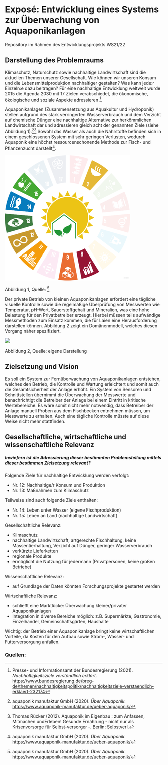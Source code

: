 # Exposé: Entwicklung eines Systems zur Überwachung von Aquaponikanlagen
Repository im Rahmen des Entwicklungsprojekts WS21/22

## Darstellung des Problemraums

Klimaschutz, Naturschutz sowie nachhaltige Landwirtschaft sind die aktuellen Themen unserer Gesellschaft. Wie können wir unseren Konsum und die Lebensmittelproduktion nachhaltiger gestalten? Was kann jede:r Einzeln:e dazu beitragen? Für eine nachhaltige Entwicklung weltweit wurde 2015 die Agenda 2030 mit 17 Zielen verabschiedet, die ökonomische, ökologische und soziale Aspekte adressieren [^1]. 

Aquaponikanlagen (Zusammensetzung aus Aquakultur und Hydroponik) stellen aufgrund des stark verringerten Wasserverbrauch und dem Verzicht auf chemische Dünger eine nachhaltige Alternative zur herkömmlichen Landwirtschaft dar und adressieren gleich acht der genannten Ziele (siehe Abbildung 1).[^2][^3] Sowohl das Wasser als auch die Nährstoffe befinden sich in einem geschlossenen System mit sehr geringen Verlusten, wodurch Aquaponik eine höchst ressourcenschonende Methode zur Fisch- und Pflanzenzucht darstellt[^2].

<img src="https://raw.githubusercontent.com/verenaheissbach/EPWS2122GermundHeissbach/main/images/aquaponik_sdg.png" width="400">

Abbildung 1, Quelle: [^2]

Der private Betrieb von kleinen Aquaponikanlagen erfordert eine tägliche visuelle Kontrolle sowie die regelmäßige Überprüfung von Messwerten wie Temperatur, pH-Wert, Sauerstoffgehalt und Mineralien, was eine hohe Belastung für den Privatbetreiber erzeugt. Hierbei müssen teils aufwändige Messmethoden zum Einsatz kommen, die für Laien eine Herausforderung darstellen können. Abbildung 2 zeigt ein Domänenmodell, welches diesen Vorgang näher spezifiziert.

<img src="https://raw.githubusercontent.com/verenaheissbach/EPWS2122GermundHeissbach/main/images/Dom%C3%A4nenmodell%20EP_Iteration1.png" width="500">

Abbildung 2, Quelle: eigene Darstellung


## Zielsetzung und Vision

Es soll ein System zur Fernüberwachung von Aquaponikanlagen entstehen, welches den Betrieb, die Kontrolle und Wartung erleichtert und somit auch die Gesamtsicherheit der Anlage erhöht. Ein System von Sensoren und Schnittstellen übernimmt die Überwachung der Messwerte und benachrichtigt die Betreiber der Anlage bei einem Eintritt in kritische Wertebereiche. Es wäre somit nicht mehr notwendig, dass Betreiber der Anlage manuell Proben aus dem Fischbecken entnehmen müssen, um Messwerte zu erhalten. Auch eine tägliche Kontrolle müsste auf diese Weise nicht mehr stattfinden.

## Gesellschaftliche, wirtschaftliche und wissenschaftliche Relevanz
##### Inwiefern ist die Adressierung dieser bestimmten Problemstellung mittels dieser bestimmen Zielsetzung relevant?

Folgende Ziele für nachhaltige Entwicklung werden verfolgt:
- Nr. 12: Nachhaltige/r Konsum und Produktion
- Nr. 13: Maßnahmen zum Klimaschutz

Teilweise sind auch folgende Ziele enthalten:
- Nr. 14: Leben unter Wasser (eigene Fischproduktion)
- Nr. 15: Leben an Land (nachhaltige Landwirtschaft)

Gesellschaftliche Relevanz: 
- Klimaschutz
- nachhaltige Landwirtschaft, artgerechte Fischhaltung, keine Massentierhaltung, Verzicht auf Dünger, geringer Wasserverbrauch
- verkürzte Lieferketten
- regionale Produkte
- ermöglicht die Nutzung für jedermann (Privatpersonen, keine großen Betriebe)

Wissenschaftliche Relevanz:
- auf Grundlage der Daten könnten Forschungsprojekte gestartet werden

Wirtschaftliche Relevanz:
- schließt eine Marktlücke: Überwachung kleiner/privater Aquaponikanlagen
- Integration in diverse Bereiche möglich: z.B. Supermärkte, Gastronomie, Einzelhandel, Gemeinschaftsgärten, Haushalte

Wichtig: der Betrieb einer Aquaponikanlage bringt keine wirtschaftlichen Vorteile, da Kosten für den Aufbau sowie Strom-, Wasser- und Futterversorgung anfallen.


### Quellen:

[^1]:  Presse- und Informationsamt der Bundesregierung (2021). *Nachhaltigkeitsziele verständlich erklärt.* https://www.bundesregierung.de/breg-de/themen/nachhaltigkeitspolitik/nachhaltigkeitsziele-verstaendlich-erklaert-232174
[^2]: aquaponik manufaktur GmbH (2020). *Über Aquaponik.* https://www.aquaponik-manufaktur.de/ueber-aquaponik/
[^3]: Thomas Rücker (2012). Aquaponik im Eigenbau : zum Anfassen, Mitmachen undErleben! Gesunde Ernährung - nicht nur als Krisenvorsorge für Selbst-versorger -. Berlin: Selbstverl.
